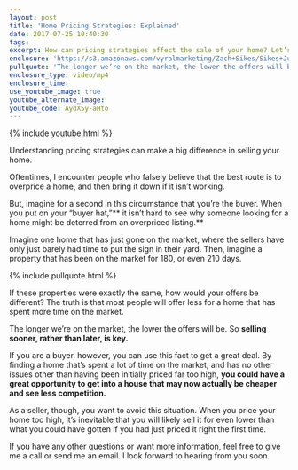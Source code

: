 ```yaml
---
layout: post
title: 'Home Pricing Strategies: Explained'
date: 2017-07-25 10:40:30
tags:
excerpt: How can pricing strategies affect the sale of your home? Let’s find out.
enclosure: 'https://s3.amazonaws.com/vyralmarketing/Zach+Sikes/Sikes+July+2-+Home+Pricing+Strategies-+Explained.mp4'
pullquote: 'The longer we’re on the market, the lower the offers will be.'
enclosure_type: video/mp4
enclosure_time:
use_youtube_image: true
youtube_alternate_image:
youtube_code: AydX5y-aHto
---
```



{% include youtube.html %}

Understanding pricing strategies can make a big difference in selling your home.

Oftentimes, I encounter people who falsely believe that the best route is to overprice a home, and then bring it down if it isn’t working.

But, imagine for a second in this circumstance that you’re the buyer. When you put on your “buyer hat,”\*\* it isn’t hard to see why someone looking for a home might be deterred from an overpriced listing.\*\*

Imagine one home that has just gone on the market, where the sellers have only just barely had time to put the sign in their yard. Then, imagine a property that has been on the market for 180, or even 210 days.

{% include pullquote.html %}

If these properties were exactly the same, how would your offers be different? The truth is that most people will offer less for a home that has spent more time on the market.

The longer we’re on the market, the lower the offers will be. So **selling sooner, rather than later, is key.**

If you are a buyer, however, you can use this fact to get a great deal. By finding a home that’s spent a lot of time on the market, and has no other issues other than having been initially priced far too high, **you could have a great opportunity to get into a house that may now actually be cheaper and see less competition.**

As a seller, though, you want to avoid this situation. When you price your home too high, it’s inevitable that you will likely sell it for even lower than what you could have gotten if you had just priced it right the first time.

If you have any other questions or want more information, feel free to give me a call or send me an email. I look forward to hearing from you soon.